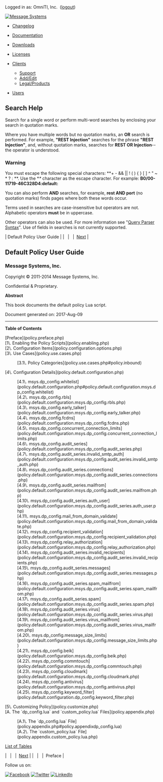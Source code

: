 Logged in as: OmniTI, Inc.  ([logout](https://support.messagesystems.com/logout.php))

[![Message Systems](https://support.messagesystems.com/images/ms-white205.png)](https://support.messagesystems.com/start.php) 

*   [Changelog](https://support.messagesystems.com/start.php?show=changelog)
*   [Documentation](https://support.messagesystems.com/docs/)
*   [Downloads](https://support.messagesystems.com/start.php)

*   [Licenses](https://support.messagesystems.com/license_summary.php)
*   <a href="">Clients</a>
    *   [Support](https://support.messagesystems.com/cs.php)
    *   [Add/Edit](https://support.messagesystems.com/edit_client.php)
    *   [Legal/Products](https://support.messagesystems.com/edit_products.php)
*   [Users](https://support.messagesystems.com/edit_customer.php)

## Search Help

Search for a single word or perform multi-word searches by enclosing your search in quotation marks.

Where you have multiple words but no quotation marks, an **OR** search is performed. For example, **"REST Injection"** searches for the phrase **"REST Injection"**, and, without quotation marks, searches for **REST OR Injection**--the operator is understood.

### Warning

You must escape the following special characters: **+ - && || ! ( ) { } [ ] ^ " ~ * ? : \**. Use the **\** character as the escape character. For example: **B0/00-11719-46C328D4\:default\:**

You can also perform **AND** searches, for example, **rest AND port** (no quotation marks) finds pages where both these words occur.

Terms used in searches are case-insensitive but operators are not. Alphabetic operators **must** be in uppercase.

Other operators can also be used. For more information see "[Query Parser Syntax](https://lucene.apache.org/core/old_versioned_docs/versions/3_0_0/queryparsersyntax.html)". Use of fields in searches is not currently supported.

| Default Policy User Guide |
|   |   |  [Next](policy.preface.php) |

## Default Policy User Guide

### Message Systems, Inc.

Copyright © 2011-2014 Message Systems, Inc.

<a name="idp101984"></a>

Confidential & Proprietary.

**Abstract**

This book documents the default policy Lua script.

Document generated on: 2017-Aug-09

* * *

**Table of Contents**

<dl class="toc">

<dt>[Preface](policy.preface.php)</dt>

<dt>[1\. Enabling the Policy Scripts](policy.enabling.php)</dt>

<dt>[2\. Configuration Items](policy.configuration.options.php)</dt>

<dt>[3\. Use Cases](policy.use.cases.php)</dt>

<dd>

<dl>

<dt>[3.1\. Policy Categories](policy.use.cases.php#policy.inbound)</dt>

</dl>

</dd>

<dt>[4\. Configuration Details](policy.default.configuration.php)</dt>

<dd>

<dl>

<dt>[4.1\. msys.dp_config.whitelist](policy.default.configuration.php#policy.default.configuration.msys.dp_config.whitelist)</dt>

<dt>[4.2\. msys.dp_config.rbls](policy.default.configuration.msys.dp_config.rbls.php)</dt>

<dt>[4.3\. msys.dp_config.early_talker](policy.default.configuration.msys.dp_config.early_talker.php)</dt>

<dt>[4.4\. msys.dp_config.fcdns](policy.default.configuration.msys.dp_config.fcdns.php)</dt>

<dt>[4.5\. msys.dp_config.concurrent_connection_limits](policy.default.configuration.msys.dp_config.concurrent_connection_limits.php)</dt>

<dt>[4.6\. msys.dp_config.audit_series](policy.default.configuration.msys.dp_config.audit_series.php)</dt>

<dt>[4.7\. msys.dp_config.audit_series.invalid_smtp_auth](policy.default.configuration.msys.dp_config.audit_series.invalid_smtp_auth.php)</dt>

<dt>[4.8\. msys.dp_config.audit_series.connections](policy.default.configuration.msys.dp_config.audit_series.connections.php)</dt>

<dt>[4.9\. msys.dp_config.audit_series.mailfrom](policy.default.configuration.msys.dp_config.audit_series.mailfrom.php)</dt>

<dt>[4.10\. msys.dp_config.audit_series.auth_user](policy.default.configuration.msys.dp_config.audit_series.auth_user.php)</dt>

<dt>[4.11\. msys.dp_config.mail_from_domain_validate](policy.default.configuration.msys.dp_config.mail_from_domain_validate.php)</dt>

<dt>[4.12\. msys.dp_config.recipient_validation](policy.default.configuration.msys.dp_config.recipient_validation.php)</dt>

<dt>[4.13\. msys.dp_config.relay_authorization](policy.default.configuration.msys.dp_config.relay_authorization.php)</dt>

<dt>[4.14\. msys.dp_config.audit_series.invalid_recipients](policy.default.configuration.msys.dp_config.audit_series.invalid_recipients.php)</dt>

<dt>[4.15\. msys.dp_config.audit_series.messages](policy.default.configuration.msys.dp_config.audit_series.messages.php)</dt>

<dt>[4.16\. msys.dp_config.audit_series.spam_mailfrom](policy.default.configuration.msys.dp_config.audit_series.spam_mailfrom.php)</dt>

<dt>[4.17\. msys.dp_config.audit_series.spam](policy.default.configuration.msys.dp_config.audit_series.spam.php)</dt>

<dt>[4.18\. msys.dp_config.audit_series.virus](policy.default.configuration.msys.dp_config.audit_series.virus.php)</dt>

<dt>[4.19\. msys.dp_config.audit_series.virus_mailfrom](policy.default.configuration.msys.dp_config.audit_series.virus_mailfrom.php)</dt>

<dt>[4.20\. msys.dp_config.message_size_limits](policy.default.configuration.msys.dp_config.message_size_limits.php)</dt>

<dt>[4.21\. msys.dp_config.beik](policy.default.configuration.msys.dp_config.beik.php)</dt>

<dt>[4.22\. msys.dp_config.commtouch](policy.default.configuration.msys.dp_config.commtouch.php)</dt>

<dt>[4.23\. msys.dp_config.cloudmark](policy.default.configuration.msys.dp_config.cloudmark.php)</dt>

<dt>[4.24\. msys.dp_config.antivirus](policy.default.configuration.msys.dp_config.antivirus.php)</dt>

<dt>[4.25\. msys.dp_config.keyword_filter](policy.default.configuration.dp_config.keyword_filter.php)</dt>

</dl>

</dd>

<dt>[5\. Customizing Policy](policy.customize.php)</dt>

<dt>[A. The `dp_config.lua` and `custom_policy.lua` Files](policy.appendix.php)</dt>

<dd>

<dl>

<dt>[A.1\. The `dp_config.lua` File](policy.appendix.php#policy.appendixdp_config.lua)</dt>

<dt>[A.2\. The `custom_policy.lua` File](policy.appendix.custom_policy.lua.php)</dt>

</dl>

</dd>

</dl>

[List of Tables](table-toc.php)

|   |   |  [Next](policy.preface.php) |
|   |   |  Preface |

Follow us on:

[![Facebook](https://support.messagesystems.com/images/icon-facebook.png)](http://www.facebook.com/messagesystems) [![Twitter](https://support.messagesystems.com/images/icon-twitter.png)](http://twitter.com/#!/MessageSystems) [![LinkedIn](https://support.messagesystems.com/images/icon-linkedin.png)](http://www.linkedin.com/company/message-systems)